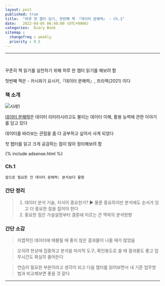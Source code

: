 ```yaml
---
layout: post
published: true
title:  "하루 한 챕터 읽기, 첫번째 책 『데이터 문해력』 - Ch.1"
date:   2022-04-05 06:40:00 (UTC+0900)
categories:  Diary Book
sitemap :
  changefreq : weekly
  priority : 0.5
---
```




---------------
<br />


꾸준히 책 읽기를 실천하기 위해 하루 한 챕터 읽기를 해보려 함

첫번째 책은 - 카시와기 요시키,『데이터 문해력』, 프리렉(2021) 이다



### 책 소개

![사례1](https://drive.google.com/uc?id=12lN82BFOyUYU7rJfYRs_T8IvU9F4fRHW)

[데이터 문해력]은 데이터 리터러시라고도 불리는 데이터 이해, 활용 능력에 관한 이야기를 담고 있다

데이터를 바라보는 관점을 좀 더 공부하고 싶어서 사게 되었다

첫 챕터를 읽고 크게 공감하는 점이 많아 정리해보려 함

{% include adsense.html %}


### Ch.1
	앞으로 필요한 건 데이터 문해력: 분석보다 활용

### 간단 정리


> 1. 데이터 분석 기술, 지식이 중요한가? ▶ 물론 중요하지만 분석에도 순서가 있고 더 중요한 점을 짚어야 한다
> 2. 중요한 점은 가설설정부터 결론에 이르는 큰 맥락의 분석방향

### 간단 소감

> 지엽적인 데이터에 매몰될 때 좋지 않은 결과물이 나올 때가 많았음

> 오히려 현상에 집중하고 분석을 마지막 도구, 확인용도로 쓸 때 결과물도 좋고 업무시간도 확실히 줄어든다

> 연습이 필요한 부분이라고 생각이 되고 다음 챕터를 읽어보면서 내 기존 업무방법과 비교해보면 좋을 것 같다     


---------------
<br /> 

[데이터 문해력]:https://book.naver.com/bookdb/book_detail.nhn?bid=18032931
